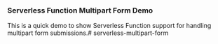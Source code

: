 ### Serverless Function Multipart Form Demo

This is a quick demo to show Serverless Function support for handling multipart form submissions.# serverless-multipart-form
